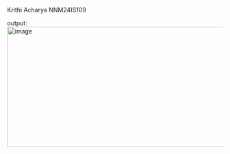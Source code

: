 Krithi Acharya
NNM24IS109




output:
<img width="1040" height="281" alt="image" src="https://github.com/user-attachments/assets/29a70c99-d227-4c7c-afa5-51aca9a85f40" />


